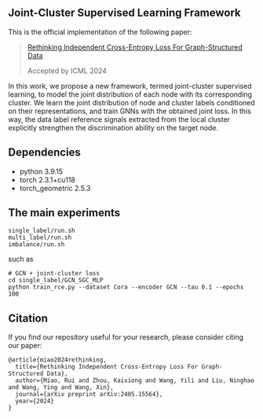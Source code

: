 ## Joint-Cluster Supervised Learning Framework

This is the official implementation of the following paper:

> [Rethinking Independent Cross-Entropy Loss For Graph-Structured Data](https://arxiv.org/pdf/2405.15564)
> 
> Accepted by ICML 2024

In this work, we propose a new framework, termed joint-cluster supervised learning, to model the joint distribution of each node with its corresponding cluster. We learn the joint distribution of node and cluster labels conditioned on their representations, and train GNNs with the obtained joint loss. In this way, the data label reference signals extracted from the local cluster explicitly strengthen the discrimination ability on the target node. 

## Dependencies

- python 3.9.15
- torch    2.3.1+cu118
- torch_geometric 2.5.3

## The main experiments

```
single_label/run.sh
multi_label/run.sh
imbalance/run.sh
```
such as 
```
# GCN + joint-cluster loss
cd single_label/GCN_SGC_MLP
python train_rce.py --dataset Cora --encoder GCN --tau 0.1 --epochs 100
```

## Citation
If you find our repository useful for your research, please consider citing our paper:
```
@article{miao2024rethinking,
  title={Rethinking Independent Cross-Entropy Loss For Graph-Structured Data},
  author={Miao, Rui and Zhou, Kaixiong and Wang, Yili and Liu, Ninghao and Wang, Ying and Wang, Xin},
  journal={arXiv preprint arXiv:2405.15564},
  year={2024}
}
```
